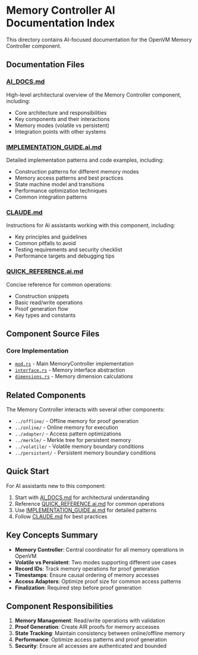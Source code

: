 # Memory Controller AI Documentation Index

This directory contains AI-focused documentation for the OpenVM Memory Controller component.

## Documentation Files

### [AI_DOCS.md](./AI_DOCS.md)
High-level architectural overview of the Memory Controller component, including:
- Core architecture and responsibilities
- Key components and their interactions
- Memory modes (volatile vs persistent)
- Integration points with other systems

### [IMPLEMENTATION_GUIDE.ai.md](./IMPLEMENTATION_GUIDE.ai.md)
Detailed implementation patterns and code examples, including:
- Construction patterns for different memory modes
- Memory access patterns and best practices
- State machine model and transitions
- Performance optimization techniques
- Common integration patterns

### [CLAUDE.md](./CLAUDE.md)
Instructions for AI assistants working with this component, including:
- Key principles and guidelines
- Common pitfalls to avoid
- Testing requirements and security checklist
- Performance targets and debugging tips

### [QUICK_REFERENCE.ai.md](./QUICK_REFERENCE.ai.md)
Concise reference for common operations:
- Construction snippets
- Basic read/write operations
- Proof generation flow
- Key types and constants

## Component Source Files

### Core Implementation
- [`mod.rs`](./mod.rs) - Main MemoryController implementation
- [`interface.rs`](./interface.rs) - Memory interface abstraction
- [`dimensions.rs`](./dimensions.rs) - Memory dimension calculations

## Related Components

The Memory Controller interacts with several other components:
- `../offline/` - Offline memory for proof generation
- `../online/` - Online memory for execution
- `../adapter/` - Access pattern optimizations
- `../merkle/` - Merkle tree for persistent memory
- `../volatile/` - Volatile memory boundary conditions
- `../persistent/` - Persistent memory boundary conditions

## Quick Start

For AI assistants new to this component:
1. Start with [AI_DOCS.md](./AI_DOCS.md) for architectural understanding
2. Reference [QUICK_REFERENCE.ai.md](./QUICK_REFERENCE.ai.md) for common operations
3. Use [IMPLEMENTATION_GUIDE.ai.md](./IMPLEMENTATION_GUIDE.ai.md) for detailed patterns
4. Follow [CLAUDE.md](./CLAUDE.md) for best practices

## Key Concepts Summary

- **Memory Controller**: Central coordinator for all memory operations in OpenVM
- **Volatile vs Persistent**: Two modes supporting different use cases
- **Record IDs**: Track memory operations for proof generation
- **Timestamps**: Ensure causal ordering of memory accesses
- **Access Adapters**: Optimize proof size for common access patterns
- **Finalization**: Required step before proof generation

## Component Responsibilities

1. **Memory Management**: Read/write operations with validation
2. **Proof Generation**: Create AIR proofs for memory accesses
3. **State Tracking**: Maintain consistency between online/offline memory
4. **Performance**: Optimize access patterns and proof generation
5. **Security**: Ensure all accesses are authenticated and bounded